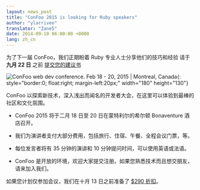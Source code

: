 ```yaml
---
layout: news_post
title: "ConFoo 2015 is looking for Ruby speakers"
author: "ylarrivee"
translator: "Zane5"
date: 2014-09-10 06:00:00 +0000
lang: zh_cn
---
```


为了下一届 ConFoo，我们正期盼着 Ruby 专业人士分享他们的技巧和经验
请于  **九月 22 日** 之前 [提交您的建议书][1]

![ConFoo web dev conference. Feb 18 - 20, 2015 &#124; Montreal, Canada][logo]{: style="border:0; float:right; margin-left:20px;" width="180" height="130"}

ConFoo 以探索新技术，深入浅出而闻名的开发者大会，在这里可以体验到最棒的社区和文化氛围。

 * ConFoo 2015 将于二月 18 日至 20 日在蒙特利尔的希尔顿 Bonaventure 酒店召开。

 * 我们为演讲者支付大部分费用，包括旅行、住宿、午餐、全程会议门票，等。

 * 每位发言者将有 35 分钟的演讲和 10 分钟提问时间，可以使用英语或法语。

 * ConFoo 是开放的环境，欢迎大家提交注册。如果您熟悉技术而且想交朋友，请来加入我们。

如果您计划仅参加会议，我们在十月 13 日之前准备了
[$290 折扣][2]。

[logo]: http://confoo.ca/images/propaganda/2015/en/like.gif
[1]: http://confoo.ca/en/call-for-papers
[2]: http://confoo.ca/en/register
